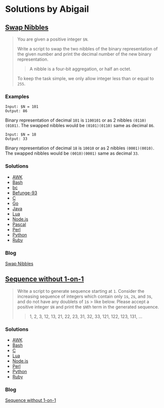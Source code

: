 # Solutions by Abigail
## [Swap Nibbles](https://perlweeklychallenge.org/blog/perl-weekly-challenge-119/#TASK1)

> You are given a positive integer `$N`.
>
> Write a script to swap the two nibbles of the binary representation of
> the given number and print the decimal number of the new binary
> representation.
>
> > A nibble is a four-bit aggregation, or half an octet.
>
> To keep the task simple, we only allow integer less than or equal to `255`.

### Examples
~~~~
Input: $N = 101
Output: 86
~~~~

Binary representation of decimal `101` is `1100101` or as 2 nibbles
`(0110)(0101)`. The swapped nibbles would be `(0101)(0110)` same as
decimal `86`.

~~~~
Input: $N = 18
Output: 33
~~~~

Binary representation of decimal `18` is `10010` or as 2 nibbles
`(0001)(0010)`. The swapped nibbles would be `(0010)(0001)` same as
decimal `33`.

### Solutions
* [AWK](awk/ch-1.awk)
* [Bash](bash/ch-1.sh)
* [bc](bc/ch-1.bc)
* [Befunge-93](befunge-93/ch-1.bf93)
* [C](c/ch-1.c)
* [Go](go/ch-1.go)
* [Java](java/ch-1.java)
* [Lua](lua/ch-1.lua)
* [Node.js](node/ch-1.js)
* [Pascal](pascal/ch-1.p)
* [Perl](perl/ch-1.pl)
* [Python](python/ch-1.py)
* [Ruby](ruby/ch-1.rb)

### Blog
[Swap Nibbles](https://abigail.github.io/HTML/Perl-Weekly-Challenge/week-119-1.html)

## [Sequence without 1-on-1](https://perlweeklychallenge.org/blog/perl-weekly-challenge-119/#TASK2)

> Write a script to generate sequence starting at `1`. Consider the
> increasing sequence of integers which contain only `1`s, `2`s, and
> `3`s, and do not have any doublets of `1`s > like below. Please accept
> a positive integer `$N` and print the `$N`th term in the generated sequence.
>
> > 1, 2, 3, 12, 13, 21, 22, 23, 31, 32, 33, 121, 122, 123, 131, ...

### Solutions
* [AWK](awk/ch-2.awk)
* [Bash](bash/ch-2.sh)
* [C](c/ch-2.c)
* [Lua](lua/ch-2.lua)
* [Node.js](node/ch-2.js)
* [Perl](perl/ch-2.pl)
* [Python](python/ch-2.py)
* [Ruby](ruby/ch-2.rb)

### Blog
[Sequence without 1-on-1](https://abigail.github.io/HTML/Perl-Weekly-Challenge/week-119-2.html)
